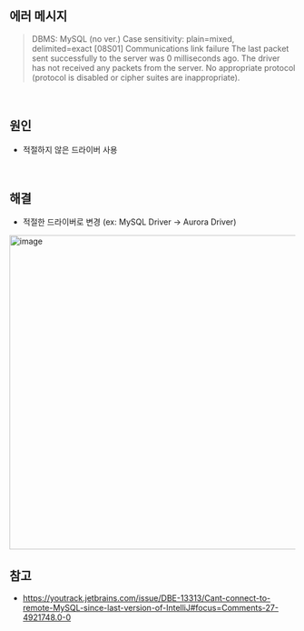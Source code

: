 ## 에러 메시지 

> DBMS: MySQL (no ver.) Case sensitivity: plain=mixed, delimited=exact [08S01] 
Communications link failure The last packet sent successfully to the server was 0 milliseconds ago. 
The driver has not received any packets from the server. 
No appropriate protocol (protocol is disabled or cipher suites are inappropriate).

<br/>

## 원인

- 적절하지 않은 드라이버 사용

<br/>

## 해결

- 적절한 드라이버로 변경 (ex: MySQL Driver -> Aurora Driver)

<img width="553" alt="image" src="https://user-images.githubusercontent.com/53105735/229513465-4535c2a7-efa0-41b5-8fe5-7a71afc28c61.png">

<br/>

## 참고

- https://youtrack.jetbrains.com/issue/DBE-13313/Cant-connect-to-remote-MySQL-since-last-version-of-IntelliJ#focus=Comments-27-4921748.0-0
